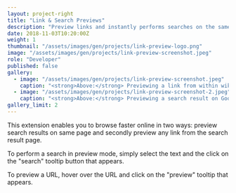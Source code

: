 ```yaml
---
layout: project-right
title: "Link & Search Previews"
description: "Preview links and instantly performs searches on the same page instead of opening new tabs"
date: 2018-11-03T10:20:00Z
weight: 1
thumbnail: "/assets/images/gen/projects/link-preview-logo.png"
image: "/assets/images/gen/projects/link-preview-screenshot.jpeg"
role: "Developer"
published: false
gallery:
  - image: "/assets/images/gen/projects/link-preview-screenshot.jpeg"
    caption: "<strong>Above:</strong> Previewing a link from within wikipedia"
  - image: "/assets/images/gen/projects/link-preview-screenshot-2.jpeg"
    caption: "<strong>Above:</strong> Previewing a search result on Google"
gallery_limit: 2
---
```


This extension enables you to browse faster online in two ways: preview search results on same page and secondly preview any link from the search result page.

To perform a search in preview mode, simply select the text and the click on the "search" tooltip button that appears.

To preview a URL, hover over the URL and click on the "preview" tooltip that appears.